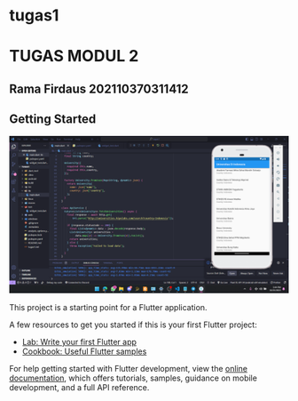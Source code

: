 # tugas1

<h1>TUGAS MODUL 2</h1>
<h2>Rama Firdaus 202110370311412</h2>

## Getting Started

![alt text](./174441.png)


This project is a starting point for a Flutter application.

A few resources to get you started if this is your first Flutter project:

- [Lab: Write your first Flutter app](https://docs.flutter.dev/get-started/codelab)
- [Cookbook: Useful Flutter samples](https://docs.flutter.dev/cookbook)

For help getting started with Flutter development, view the
[online documentation](https://docs.flutter.dev/), which offers tutorials,
samples, guidance on mobile development, and a full API reference.
